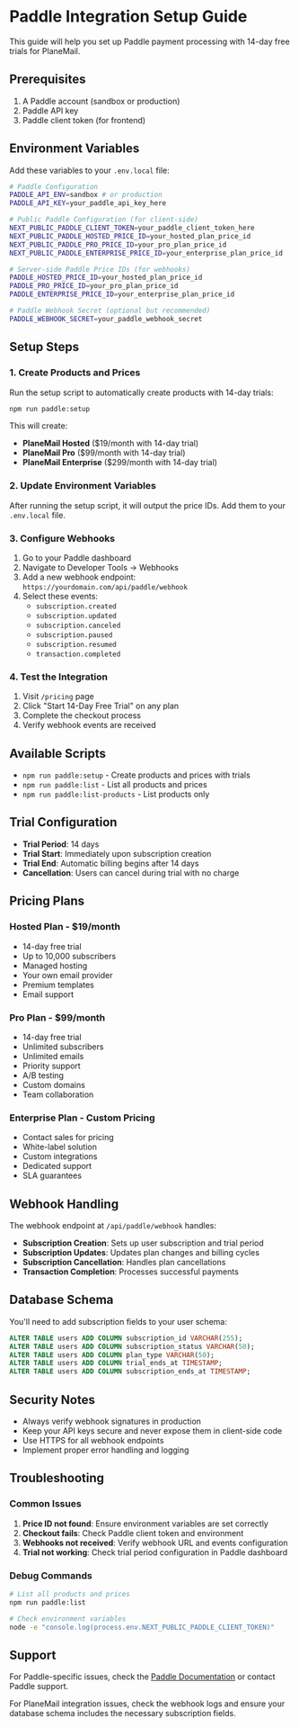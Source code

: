 # Paddle Integration Setup Guide

This guide will help you set up Paddle payment processing with 14-day free trials for PlaneMail.

## Prerequisites

1. A Paddle account (sandbox or production)
2. Paddle API key
3. Paddle client token (for frontend)

## Environment Variables

Add these variables to your `.env.local` file:

```bash
# Paddle Configuration
PADDLE_API_ENV=sandbox # or production
PADDLE_API_KEY=your_paddle_api_key_here

# Public Paddle Configuration (for client-side)
NEXT_PUBLIC_PADDLE_CLIENT_TOKEN=your_paddle_client_token_here
NEXT_PUBLIC_PADDLE_HOSTED_PRICE_ID=your_hosted_plan_price_id
NEXT_PUBLIC_PADDLE_PRO_PRICE_ID=your_pro_plan_price_id
NEXT_PUBLIC_PADDLE_ENTERPRISE_PRICE_ID=your_enterprise_plan_price_id

# Server-side Paddle Price IDs (for webhooks)
PADDLE_HOSTED_PRICE_ID=your_hosted_plan_price_id
PADDLE_PRO_PRICE_ID=your_pro_plan_price_id
PADDLE_ENTERPRISE_PRICE_ID=your_enterprise_plan_price_id

# Paddle Webhook Secret (optional but recommended)
PADDLE_WEBHOOK_SECRET=your_paddle_webhook_secret
```

## Setup Steps

### 1. Create Products and Prices

Run the setup script to automatically create products with 14-day trials:

```bash
npm run paddle:setup
```

This will create:
- **PlaneMail Hosted** ($19/month with 14-day trial)
- **PlaneMail Pro** ($99/month with 14-day trial)  
- **PlaneMail Enterprise** ($299/month with 14-day trial)

### 2. Update Environment Variables

After running the setup script, it will output the price IDs. Add them to your `.env.local` file.

### 3. Configure Webhooks

1. Go to your Paddle dashboard
2. Navigate to Developer Tools → Webhooks
3. Add a new webhook endpoint: `https://yourdomain.com/api/paddle/webhook`
4. Select these events:
   - `subscription.created`
   - `subscription.updated`
   - `subscription.canceled`
   - `subscription.paused`
   - `subscription.resumed`
   - `transaction.completed`

### 4. Test the Integration

1. Visit `/pricing` page
2. Click "Start 14-Day Free Trial" on any plan
3. Complete the checkout process
4. Verify webhook events are received

## Available Scripts

- `npm run paddle:setup` - Create products and prices with trials
- `npm run paddle:list` - List all products and prices
- `npm run paddle:list-products` - List products only

## Trial Configuration

- **Trial Period**: 14 days
- **Trial Start**: Immediately upon subscription creation
- **Trial End**: Automatic billing begins after 14 days
- **Cancellation**: Users can cancel during trial with no charge

## Pricing Plans

### Hosted Plan - $19/month
- 14-day free trial
- Up to 10,000 subscribers
- Managed hosting
- Your own email provider
- Premium templates
- Email support

### Pro Plan - $99/month
- 14-day free trial
- Unlimited subscribers
- Unlimited emails
- Priority support
- A/B testing
- Custom domains
- Team collaboration

### Enterprise Plan - Custom Pricing
- Contact sales for pricing
- White-label solution
- Custom integrations
- Dedicated support
- SLA guarantees

## Webhook Handling

The webhook endpoint at `/api/paddle/webhook` handles:

- **Subscription Creation**: Sets up user subscription and trial period
- **Subscription Updates**: Updates plan changes and billing cycles
- **Subscription Cancellation**: Handles plan cancellations
- **Transaction Completion**: Processes successful payments

## Database Schema

You'll need to add subscription fields to your user schema:

```sql
ALTER TABLE users ADD COLUMN subscription_id VARCHAR(255);
ALTER TABLE users ADD COLUMN subscription_status VARCHAR(50);
ALTER TABLE users ADD COLUMN plan_type VARCHAR(50);
ALTER TABLE users ADD COLUMN trial_ends_at TIMESTAMP;
ALTER TABLE users ADD COLUMN subscription_ends_at TIMESTAMP;
```

## Security Notes

- Always verify webhook signatures in production
- Keep your API keys secure and never expose them in client-side code
- Use HTTPS for all webhook endpoints
- Implement proper error handling and logging

## Troubleshooting

### Common Issues

1. **Price ID not found**: Ensure environment variables are set correctly
2. **Checkout fails**: Check Paddle client token and environment
3. **Webhooks not received**: Verify webhook URL and events configuration
4. **Trial not working**: Check trial period configuration in Paddle dashboard

### Debug Commands

```bash
# List all products and prices
npm run paddle:list

# Check environment variables
node -e "console.log(process.env.NEXT_PUBLIC_PADDLE_CLIENT_TOKEN)"
```

## Support

For Paddle-specific issues, check the [Paddle Documentation](https://docs.paddle.com/) or contact Paddle support.

For PlaneMail integration issues, check the webhook logs and ensure your database schema includes the necessary subscription fields.
